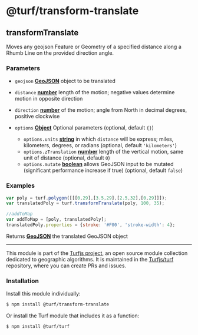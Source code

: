 # @turf/transform-translate

<!-- Generated by documentation.js. Update this documentation by updating the source code. -->

## transformTranslate

Moves any geojson Feature or Geometry of a specified distance along a Rhumb Line
on the provided direction angle.

### Parameters

*   `geojson` **[GeoJSON][1]** object to be translated
*   `distance` **[number][2]** length of the motion; negative values determine motion in opposite direction
*   `direction` **[number][2]** of the motion; angle from North in decimal degrees, positive clockwise
*   `options` **[Object][3]** Optional parameters (optional, default `{}`)

    *   `options.units` **[string][4]** in which `distance` will be express; miles, kilometers, degrees, or radians (optional, default `'kilometers'`)
    *   `options.zTranslation` **[number][2]** length of the vertical motion, same unit of distance (optional, default `0`)
    *   `options.mutate` **[boolean][5]** allows GeoJSON input to be mutated (significant performance increase if true) (optional, default `false`)

### Examples

```javascript
var poly = turf.polygon([[[0,29],[3.5,29],[2.5,32],[0,29]]]);
var translatedPoly = turf.transformTranslate(poly, 100, 35);

//addToMap
var addToMap = [poly, translatedPoly];
translatedPoly.properties = {stroke: '#F00', 'stroke-width': 4};
```

Returns **[GeoJSON][1]** the translated GeoJSON object

[1]: https://tools.ietf.org/html/rfc7946#section-3

[2]: https://developer.mozilla.org/docs/Web/JavaScript/Reference/Global_Objects/Number

[3]: https://developer.mozilla.org/docs/Web/JavaScript/Reference/Global_Objects/Object

[4]: https://developer.mozilla.org/docs/Web/JavaScript/Reference/Global_Objects/String

[5]: https://developer.mozilla.org/docs/Web/JavaScript/Reference/Global_Objects/Boolean

<!-- This file is automatically generated. Please don't edit it directly:
if you find an error, edit the source file (likely index.js), and re-run
./scripts/generate-readmes in the turf project. -->

---

This module is part of the [Turfjs project](http://turfjs.org/), an open source
module collection dedicated to geographic algorithms. It is maintained in the
[Turfjs/turf](https://github.com/Turfjs/turf) repository, where you can create
PRs and issues.

### Installation

Install this module individually:

```sh
$ npm install @turf/transform-translate
```

Or install the Turf module that includes it as a function:

```sh
$ npm install @turf/turf
```
